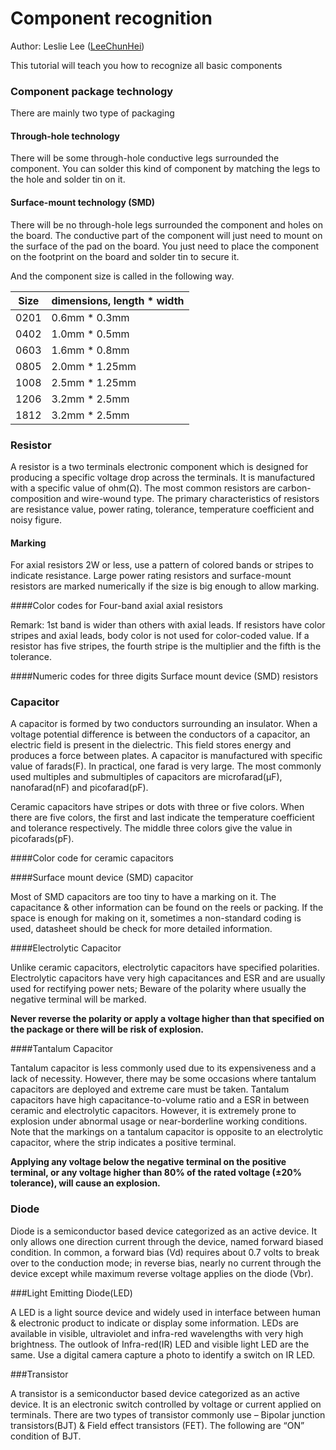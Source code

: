 # Component recognition

Author: Leslie Lee ([LeeChunHei](https://github.com/LeeChunHei))

This tutorial will teach you how to recognize all basic components

### Component package technology

There are mainly two type of packaging

#### Through-hole technology

There will be some through-hole conductive legs surrounded the component. You can solder this kind of component by matching the legs to the hole and solder tin on it.

#### Surface-mount technology (SMD)

There will be no through-hole legs surrounded the component and holes on the board. The conductive part of the component will just need to mount on the surface of the pad on the board. You just need to place the component on the footprint on the board and solder tin to secure it.

And the component size is called in the following way.

| Size | dimensions, length * width |
| :--: | -------------------------- |
| 0201 | 0.6mm * 0.3mm              |
| 0402 | 1.0mm * 0.5mm              |
| 0603 | 1.6mm * 0.8mm              |
| 0805 | 2.0mm * 1.25mm             |
| 1008 | 2.5mm * 1.25mm             |
| 1206 | 3.2mm * 2.5mm              |
| 1812 | 3.2mm * 2.5mm              |



### Resistor

A resistor is a two terminals electronic component which is designed for producing a
specific voltage drop across the terminals. It is manufactured with a specific value of ohm(Ω). The most common resistors are carbon-composition and wire-wound type. The primary characteristics of resistors are resistance value, power rating, tolerance, temperature coefficient and noisy figure.

#### Marking

For axial resistors 2W or less, use a pattern of colored bands or stripes to indicate
resistance. Large power rating resistors and surface-mount resistors are marked
numerically if the size is big enough to allow marking.

####Color codes for Four-band axial axial resistors

Remark: 1st band is wider than others with axial leads. If resistors have color stripes and axial leads, body color is not used for color-coded value. If a resistor has five stripes, the fourth stripe is the multiplier and the fifth is the tolerance.

####Numeric codes for three digits Surface mount device (SMD) resistors



### Capacitor

A capacitor is formed by two conductors surrounding an insulator. When a voltage potential difference is between the conductors of a capacitor, an electric field is present in the dielectric. This field stores energy and produces a force between plates. A capacitor is manufactured with specific value of farads(F). In practical, one farad is very large. The most commonly used multiples and submultiples of capacitors are microfarad(μF), nanofarad(nF) and picofarad(pF).

Ceramic capacitors have stripes or dots with three or five colors. When there are five colors, the first and last indicate the temperature coefficient and tolerance respectively. The middle three colors give the value in picofarads(pF).

####Color code for ceramic capacitors

####Surface mount device (SMD) capacitor

Most of SMD capacitors are too tiny to have a marking on it. The capacitance & other information can be found on the reels or packing. If the space is enough for making on it, sometimes a non-standard coding is used, datasheet should be check for more detailed information.

####Electrolytic Capacitor

Unlike ceramic capacitors, electrolytic capacitors have specified polarities. Electrolytic capacitors have very high capacitances and ESR and are usually used for rectifying power nets; Beware of the polarity where usually the negative terminal will be marked.

**Never reverse the polarity or apply a voltage higher than that specified on the package or there will be risk of explosion.**

####Tantalum Capacitor

Tantalum capacitor is less commonly used due to its expensiveness and a lack of necessity. However, there may be some occasions where tantalum capacitors are deployed and extreme care must be taken. Tantalum capacitors have high capacitance-to-volume ratio and a ESR in between ceramic and electrolytic capacitors. However, it is extremely prone to explosion under abnormal usage or near-borderline working conditions.
Note that the markings on a tantalum capacitor is opposite to an electrolytic capacitor, where the strip indicates a positive terminal.

**Applying any voltage below the negative terminal on the positive terminal, or any voltage higher than 80% of the rated voltage (±20% tolerance), will cause an explosion.**

### Diode

Diode is a semiconductor based device categorized as an active device. It only allows one direction current through the device, named forward biased condition. In common, a forward bias (Vd) requires about 0.7 volts to break over to the conduction mode; in reverse bias, nearly no current through the device except while maximum reverse voltage applies on the diode (Vbr).

###Light Emitting Diode(LED)

A LED is a light source device and widely used in interface between human & electronic product to indicate or display some information. LEDs are available in visible, ultraviolet and infra-red wavelengths with very high brightness. The outlook of Infra-red(IR) LED and visible light LED are the same. Use a digital camera capture a photo to identify a switch on IR LED.

###Transistor

A transistor is a semiconductor based device categorized as an active device. It is an electronic switch controlled by voltage or current applied on terminals. There are two types of transistor commonly use – Bipolar junction
transistors(BJT) & Field effect transistors (FET). The following are “ON” condition of BJT.



 